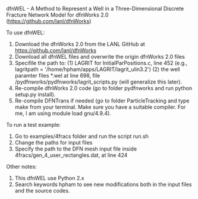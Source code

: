 dfnWEL - A Method to Represent a Well in a Three-Dimensional Discrete Fracture Network Model for dfnWorks 2.0 (https://github.com/lanl/dfnWorks)

To use dfnWEL:

1. Download the dfnWorks 2.0 from the LANL GitHub at https://github.com/lanl/dfnWorks 
2. Download all dfnWEL files and overwrite the origin dfnWorks 2.0 files
3. Specifile the path to:
	(1) LAGRIT for InitialParPositions.c, line 452 (e.g., lagritpath = '/home/hpham/apps/LAGRIT/lagrit_ulin3.2')
	(2) the well paramter files *.wel at line 698, file /pydfnworks/pydfnworks/lagrit_scripts.py (will generalize this later).
4. Re-compile dfnWorks 2.0 code (go to folder pydfnworks and run python setup.py install).
5. Re-compile DFNTrans if needed (go to folder ParticleTracking and type make from your terminal. Make sure you have a suitable compiler. For me, I am using module load gnu/4.9.4). 

To run a test example:
1. Go to examples/4fracs folder and run the script run.sh
2. Change the paths for input files
3. Specify the path to the DFN mesh input file inside 4fracs/gen_4_user_rectangles.dat, at line 424


Other notes: 

1. This dfnWEL use Python 2.x
2. Search keywords hpham to see new modifications both in the input files and the source codes. 



